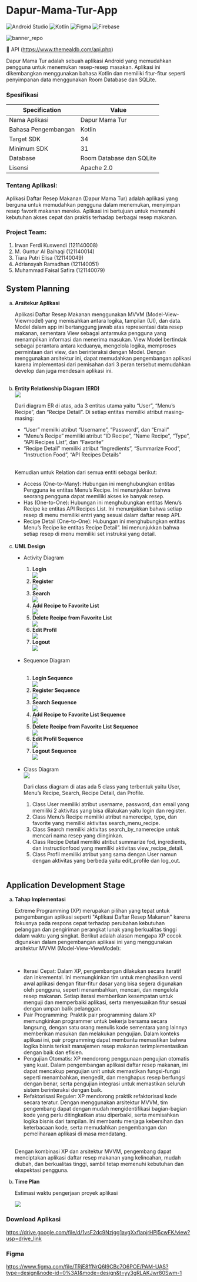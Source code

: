 # Dapur-Mama-Tur-App

![Android Studio](https://img.shields.io/badge/android%20studio-346ac1?style=for-the-badge&logo=android%20studio&logoColor=white) 
![Kotlin](https://img.shields.io/badge/kotlin-%237F52FF.svg?style=for-the-badge&logo=kotlin&logoColor=white)
![Figma](https://img.shields.io/badge/figma-%23F24E1E.svg?style=for-the-badge&logo=figma&logoColor=white)
![Firebase](https://img.shields.io/badge/firebase-a08021?style=for-the-badge&logo=firebase&logoColor=ffcd34)

![banner_repo](https://github.com/MFaisal00359/dapur-mama-tur-app/assets/72732958/c74873aa-3a62-4ba1-90ec-331aad8baa54)

🔗 API (https://www.themealdb.com/api.php)

Dapur Mama Tur adalah sebuah aplikasi Android yang memudahkan pengguna untuk menemukan resep-resep masakan. Aplikasi ini dikembangkan menggunakan bahasa Kotlin dan memiliki fitur-fitur seperti penyimpanan data menggunakan Room Database dan SQLite.

### Spesifikasi

| Specification          | Value          |
|------------------------|----------------|
| Nama Aplikasi          | Dapur Mama Tur |
| Bahasa Pengembangan    | Kotlin         |
| Target SDK             | 34             |
| Minimum SDK            | 31             |
| Database               | Room Database dan SQLite |
| Lisensi                | Apache 2.0     |

### Tentang Aplikasi:
Aplikasi Daftar Resep Makanan (Dapur Mama Tur) adalah aplikasi yang berguna untuk memudahkan pengguna dalam menemukan, menyimpan resep favorit makanan mereka. Aplikasi ini bertujuan untuk memenuhi kebutuhan akses cepat dan praktis terhadap berbagai resep makanan.

### Project Team:
1. Irwan Ferdi Kuswendi  	(121140008)
2. M. Guntur Al Baihaqi  	(121140014)
3. Tiara Putri Elisa  		(121140049)
4. Adriansyah Ramadhan  	(121140051)
5. Muhammad Faisal Safira (121140079)

## System Planning

<ol type='a'>
  <li><b>Arsitekur Aplikasi</b></li>
  <p>Aplikasi Daftar Resep Makanan menggunakan MVVM (Model-View-Viewmodel) yang memisahkan antara logika, tampilan (UI), dan data. Model dalam app ini bertanggung jawab atas representasi data resep makanan, sementara View sebagai antarmuka pengguna yang menampilkan informasi dan menerima masukan. View Model bertindak sebagai perantara antara keduanya, mengelola logika, memproses permintaan dari view, dan berinteraksi dengan Model. Dengan menggunakan arsitektur ini, dapat memudahkan pengembangan aplikasi karena implementasi dari pemisahan dari 3 peran tersebut memudahkan develop dan juga mendesain aplikasi ini. </p><br>

  <li><b>Entity Relationship Diagram (ERD)</b></li>
  <img src="https://github.com/MFaisal00359/dapur-mama-tur-app/assets/148713333/84a7bfd3-b44d-4a69-a9e8-80d4fdd4ecbd">
  <p>Dari diagram ER di atas, ada 3 entitas utama yaitu “User”, “Menu’s Recipe”, dan “Recipe Detail”. Di setiap entitas memiliki atribut masing-masing:</p>
  <ul type='disc'>
    <li>“User” memilki atribut “Username”, “Password”, dan “Email” </li>
    <li>“Menu’s Recipe” memiliki atribut “ID Recipe”, “Name Recipe”, “Type”, “API Recipes List”, dan “Favorite” </li>
    <li>“Recipe Detail” memiliki atribut “Ingredients”, “Summarize Food”, “Instruction Food”, “API Recipes Details” </li>
  </ul><br>
  
  <p>Kemudian untuk Relation dari semua entiti sebagai berikut:	</p>
    <ul type='disc'>
    <li>Access (One-to-Many): Hubungan ini menghubungkan entitas Pengguna ke entitas Menu’s Recipe. Ini menunjukkan bahwa seorang pengguna dapat memiliki akses ke banyak resep. </li>
    <li>Has (One-to-One): Hubungan ini menghubungkan entitas Menu’s Recipe ke entitas API Recipes List. Ini menunjukkan bahwa setiap resep di menu memiliki entri yang sesuai dalam daftar resep API. </li>
    <li>Recipe Detail (One-to-One): Hubungan ini menghubungkan entitas Menu’s Recipe ke entitas Recipe Detail”. Ini menunjukkan bahwa setiap resep di menu memiliki set instruksi yang detail. </li>
  </ul><br>

  <li><b>UML Design</b></li>
  <ul type='disc'>
    <li>Activity Diagram</li>
      <ol type='1'>
        <li><b>Login</b></li>
          <img src="https://github.com/MFaisal00359/dapur-mama-tur-app/assets/148713333/bde361a9-bd63-41df-bcb2-8d0a485e8fe1">
        <li><b>Register</b></li>
          <img src="https://github.com/MFaisal00359/dapur-mama-tur-app/assets/148713333/8d41a4a6-4e96-4eb7-8938-9f88e078d07e">
        <li><b>Search</b></li>
          <img src="https://github.com/MFaisal00359/dapur-mama-tur-app/assets/148713333/61180281-ced4-42c3-b9fe-2c4f9b773c53">
        <li><b>Add Recipe to Favorite List</b></li>
          <img src="https://github.com/MFaisal00359/dapur-mama-tur-app/assets/148713333/ee53a3da-2d67-4ad6-add2-f00cc7285adf">
        <li><b>Delete Recipe from Favorite List</b></li>
          <img src="https://github.com/MFaisal00359/dapur-mama-tur-app/assets/148713333/6694d222-53f8-4929-87a3-559c0d40bf9a">
        <li><b>Edit Profil</b></li>
          <img src="https://github.com/MFaisal00359/dapur-mama-tur-app/assets/148713333/7ec9586e-022e-4f5d-9015-c10a657eaf67">
        <li><b>Logout</b></li>
          <img src="https://github.com/MFaisal00359/dapur-mama-tur-app/assets/148713333/9da55f58-ffcc-492b-a0cd-ffa1cc78f662">
      </ol><br>
    <li>Sequence Diagram</li><br>
      <ol type='1'>
        <li><b>Login Sequence</b></li>
          <img src="https://github.com/MFaisal00359/dapur-mama-tur-app/assets/148713333/47b1b626-dbac-4731-9c83-edc20017b16d)">
        <li><b>Register Sequence</b></li>
          <img src="https://github.com/MFaisal00359/dapur-mama-tur-app/assets/148713333/75a90ee7-0887-40fd-9e95-551c6c27149e">
        <li><b>Search Sequence</b></li>
          <img src="https://github.com/MFaisal00359/dapur-mama-tur-app/assets/148713333/64fb28dc-0777-4541-a12d-cc37bf4cf165">
        <li><b>Add Recipe to Favorite List Sequence</b></li>
          <img src="https://github.com/MFaisal00359/dapur-mama-tur-app/assets/148713333/2349ebe3-f766-4f38-99a7-1d46c5235354">
        <li><b>Delete Recipe from Favorite List Sequence</b></li>
          <img src="https://github.com/MFaisal00359/dapur-mama-tur-app/assets/148713333/253c993d-b08c-42ee-bff4-d320dba92c1a">
        <li><b>Edit Profil Sequence</b></li>
          <img src="https://github.com/MFaisal00359/dapur-mama-tur-app/assets/148713333/8d3f3fd9-e4e1-465b-ab73-18e9ce16f9a9">
        <li><b>Logout Sequence</b></li>
          <img src="https://github.com/MFaisal00359/dapur-mama-tur-app/assets/148713333/8be79124-d4bd-4c4c-9e87-ff637314d055">
      </ol><br>
    <li>Class Diagram</li>
    <img src="https://github.com/MFaisal00359/dapur-mama-tur-app/assets/148713333/b1fc3679-911c-4765-a46a-dc90c152eb03"><br>
    <p>Dari class diagram di atas ada 5 class yang terbentuk yaitu User, Menu’s Recipe, Search, Recipe Detail, dan Profile.</p>
    <ol type='1'>
        <li>Class User memiliki atribut username, password, dan email yang memiliki 2 aktivitas yang bisa dilakukan yaitu login dan register.</li>
        <li>Class Menu’s Recipe memiliki atribut namerecipe, type, dan favorite yang memiliki aktivitas search_menu_recipe.</li>
        <li>Class Search memiliki aktivitas search_by_namerecipe untuk mencari nama resep yang diinginkan.</li>
        <li>Class Recipe Detail memiliki atribut summarize fod, ingredients, dan instructionfood yang memiliki aktivitas view_recipe_detail.</li>
        <li>Class Profil memiliki atribut yang sama dengan User namun dengan aktivitas yang berbeda yaitu edit_profile dan log_out.</li>
  </ul><br>
</ol>

## Application Development Stage

<ol type='a'>
  <li><b>Tahap Implementasi</b></li>
  <p>Extreme Programming (XP) merupakan pilihan yang tepat untuk pengembangan aplikasi seperti "Aplikasi Daftar Resep Makanan" karena fokusnya pada respons cepat terhadap perubahan kebutuhan pelanggan dan pengiriman perangkat lunak yang berkualitas tinggi dalam waktu yang singkat. Berikut adalah alasan mengapa XP cocok digunakan dalam pengembangan aplikasi ini yang menggunakan arsitektur MVVM (Model-View-ViewModel): </p><br>
  <ul type='disc'>
    <li>Iterasi Cepat: Dalam XP, pengembangan dilakukan secara iteratif dan inkremental. Ini memungkinkan tim untuk menghasilkan versi awal aplikasi dengan fitur-fitur dasar yang bisa segera digunakan oleh pengguna, seperti menambahkan, mencari, dan mengelola resep makanan. Setiap iterasi memberikan kesempatan untuk menguji dan memperbaiki aplikasi, serta menyesuaikan fitur sesuai dengan umpan balik pelanggan. </li>
    <li>Pair Programming: Praktik pair programming dalam XP memungkinkan programmer untuk bekerja bersama secara langsung, dengan satu orang menulis kode sementara yang lainnya memberikan masukan dan melakukan pengujian. Dalam konteks aplikasi ini, pair programming dapat membantu memastikan bahwa logika bisnis terkait manajemen resep makanan terimplementasikan dengan baik dan efisien. </li>
    <li>Pengujian Otomatis: XP mendorong penggunaan pengujian otomatis yang kuat. Dalam pengembangan aplikasi daftar resep makanan, ini dapat mencakup pengujian unit untuk memastikan fungsi-fungsi seperti menambahkan, mengedit, dan menghapus resep berfungsi dengan benar, serta pengujian integrasi untuk memastikan seluruh sistem berinteraksi dengan baik. </li>
    <li>Refaktorisasi Reguler: XP mendorong praktik refaktorisasi kode secara teratur. Dengan menggunakan arsitektur MVVM, tim pengembang dapat dengan mudah mengidentifikasi bagian-bagian kode yang perlu ditingkatkan atau diperbaiki, serta memisahkan logika bisnis dari tampilan. Ini membantu menjaga kebersihan dan keterbacaan kode, serta memudahkan pengembangan dan pemeliharaan aplikasi di masa mendatang.
</li>
  </ul><br>
  <p>Dengan kombinasi XP dan arsitektur MVVM, pengembang dapat menciptakan aplikasi daftar resep makanan yang kelincahan, mudah diubah, dan berkualitas tinggi, sambil tetap memenuhi kebutuhan dan ekspektasi pengguna.</p>

  <li><b>Time Plan</b></li>
  <p>Estimasi waktu pengerjaan proyek aplikasi</p>
  <img src="https://github.com/MFaisal00359/dapur-mama-tur-app/assets/148713333/e57a0772-e05c-4416-a067-76c2e9b14989">
</ol>

### Download Aplikasi
https://drive.google.com/file/d/1vsF2dc9Nzjgg1aygXxflapjrHPj5cwFK/view?usp=drive_link

### Figma
https://www.figma.com/file/TRjE8ffNrQ6I9CBc7O6POE/PAM-UAS?type=design&node-id=0%3A1&mode=design&t=yy3gRLAKJwr80Swm-1

